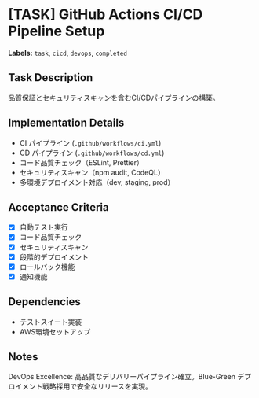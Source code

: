 # [TASK] GitHub Actions CI/CD Pipeline Setup

**Labels:** `task`, `cicd`, `devops`, `completed`

## Task Description
品質保証とセキュリティスキャンを含むCI/CDパイプラインの構築。

## Implementation Details
- CI パイプライン (`.github/workflows/ci.yml`)
- CD パイプライン (`.github/workflows/cd.yml`)
- コード品質チェック（ESLint, Prettier）
- セキュリティスキャン（npm audit, CodeQL）
- 多環境デプロイメント対応（dev, staging, prod）

## Acceptance Criteria
- [x] 自動テスト実行
- [x] コード品質チェック
- [x] セキュリティスキャン
- [x] 段階的デプロイメント
- [x] ロールバック機能
- [x] 通知機能

## Dependencies
- テストスイート実装
- AWS環境セットアップ

## Notes
DevOps Excellence: 高品質なデリバリーパイプライン確立。Blue-Green デプロイメント戦略採用で安全なリリースを実現。